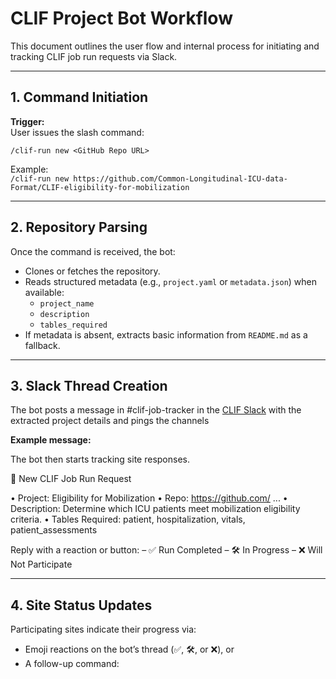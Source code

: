# CLIF Project Bot Workflow

This document outlines the user flow and internal process for initiating and tracking CLIF job run requests via Slack.

---

## 1. Command Initiation

**Trigger:**  
User issues the slash command:

`/clif-run new <GitHub Repo URL>`

Example:  
`/clif-run new https://github.com/Common-Longitudinal-ICU-data-Format/CLIF-eligibility-for-mobilization`


---

## 2. Repository Parsing

Once the command is received, the bot:

- Clones or fetches the repository.
- Reads structured metadata (e.g., `project.yaml` or `metadata.json`) when available:
  - `project_name`
  - `description`
  - `tables_required`
- If metadata is absent, extracts basic information from `README.md` as a fallback.

---

## 3. Slack Thread Creation

The bot posts a message in #clif-job-tracker in the [CLIF Slack](clifworld.slack.com) with the extracted project details and pings the channels

**Example message:**

The bot then starts tracking site responses.

📢 New CLIF Job Run Request

• Project: Eligibility for Mobilization
• Repo: https://github.com/
...
• Description: Determine which ICU patients meet mobilization eligibility criteria.
• Tables Required: patient, hospitalization, vitals, patient_assessments

Reply with a reaction or button:
– :white_check_mark: Run Completed
– :hammer_and_wrench: In Progress
– :x: Will Not Participate

---

## 4. Site Status Updates

Participating sites indicate their progress via:

- Emoji reactions on the bot’s thread (✅, 🛠, or ❌), or
- A follow-up command:
